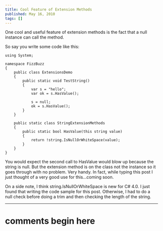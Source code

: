 ```yaml
---
title: Cool Feature of Extension Methods
published: May 16, 2010
tags: []
---
```


One cool and useful feature of extension methods is the fact that a null instance can call the method.

So say you write some code like this:

    using System;
 
    namespace FizzBuzz
    {
        public class ExtensionsDemo
        {
            public static void TestString()
            {
                var s = "hello";
                var ok = s.HasValue();
 
                s = null;
                ok = s.HasValue();
            }
        }
 
        public static class StringExtensionMethods
        {
            public static bool HasValue(this string value)
            {
                return !string.IsNullOrWhiteSpace(value);
            }
        }
    }

You would expect the second call to HasValue would blow up because the string is null. But the extension method is on the class not the instance so it goes through with no problem. Very handy. In fact, while typing this post I just thought of a very good use for this…coming soon.

On a side note, I think string.IsNullOrWhiteSpace is new for C# 4.0. I just found that writing the code sample for this post. Otherwise, I had to do a null check before doing a trim and then checking the length of the string.

---
# comments begin here

